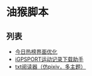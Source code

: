 # 油猴脚本

## 列表

- [今日热榜界面优化](https://github.com/Yesaye/tampermonkey-script/blob/main/%E4%BB%8A%E6%97%A5%E7%83%AD%E6%A6%9C%E7%95%8C%E9%9D%A2%E4%BC%98%E5%8C%96.js.md)
- [iGPSPORT运动记录下载助手](https://github.com/Yesaye/tampermonkey-script/blob/main/igpsport_downloader.js.md)
- [txt阅读器（仿pixiv，多主题）](https://github.com/Yesaye/tampermonkey-script/blob/main/txt_reader.js)
